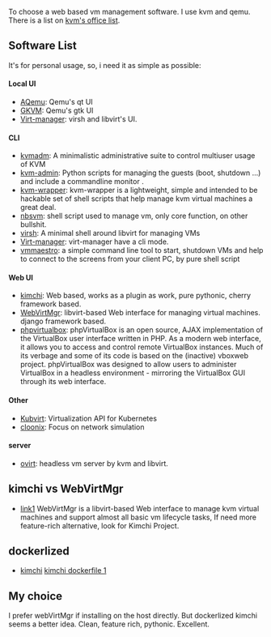 To choose a web based vm management software. I use kvm and qemu. There is a list on [kvm's office list](http://www.linux-kvm.org/page/Management_Tools).

## Software List

It's for personal usage, so, i need it as simple as possible:

#### Local UI
- [AQemu](https://sourceforge.net/projects/aqemu/): Qemu's qt UI
- [GKVM](http://gkvm.sourceforge.net/): Qemu's gtk UI
- [Virt-manager](https://virt-manager.org/): virsh and libvirt's UI.


#### CLI
- [kvmadm](https://code.google.com/archive/p/kvmadm/): A minimalistic administrative suite to control multiuser usage of KVM
- [kvm-admin](http://www.linux-kvm.org/page/Kvmtools): Python scripts for managing the guests (boot, shutdown ...) and include a commandline monitor . 
- [kvm-wrapper](https://codewreck.org/kvm-wrapper/): kvm-wrapper is a lightweight, simple and intended to be hackable set of shell scripts that help manage kvm virtual machines a great deal.
- [nbsvm](https://github.com/ChoHag/nbsvm): shell script used to manage vm, only core function, on other bullshit.
- [virsh](https://libvirt.org/): A minimal shell around libvirt for managing VMs 
- [Virt-manager](https://virt-manager.org/): virt-manager have a cli mode.
- [vmmaestro](https://github.com/mzch/vmmaestro): a simple command line tool to start, shutdown VMs and help to connect to the screens from your client PC, by pure shell script 


#### Web UI
- [kimchi](https://github.com/kimchi-project/kimchi): Web based, works as a plugin as work, pure pythonic, cherry framework based.
- [WebVirtMgr](http://retspen.github.io/): libvirt-based Web interface for managing virtual machines. django framework based.
- [phpvirtualbox](https://wiki.archlinux.org/title/PhpVirtualBox): phpVirtualBox is an open source, AJAX implementation of the VirtualBox user interface written in PHP. As a modern web interface, it allows you to access and control remote VirtualBox instances. Much of its verbage and some of its code is based on the (inactive) vboxweb project. phpVirtualBox was designed to allow users to administer VirtualBox in a headless environment - mirroring the VirtualBox GUI through its web interface. 


#### Other
- [Kubvirt](https://kubevirt.io/): Virtualization API for Kubernetes 
- [cloonix](http://clownix.net/doc_stored/build-16-00/html/index.html): Focus on network simulation


#### server
- [ovirt](https://ovirt.org/): headless vm server by kvm and libvirt.


## kimchi vs WebVirtMgr
 - [link1](https://www.linuxquestions.org/questions/linux-virtualization-and-cloud-90/web-kvm-management-4175509506/) WebVirtMgr is a libvirt-based Web interface to manage kvm virtual machines and support almost all basic vm lifecycle tasks, If need more feature-rich alternative, look for Kimchi Project.


## dockerlized
 - [kimchi](https://github.com/kimchi-project/kimchi/issues/1108) [kimchi dockerfile 1](https://hub.docker.com/r/mbentley/kimchi/dockerfile/)

## My choice
I prefer webVirtMgr if installing on the host directly. But dockerlized kimchi seems a better idea. Clean, feature rich, pythonic. Excellent.
